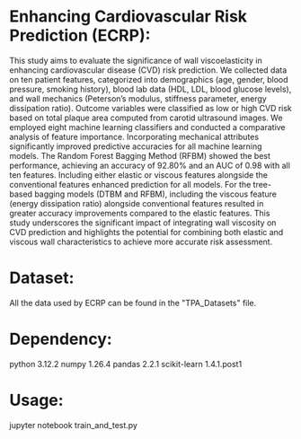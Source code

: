 # Enhancing Cardiovascular Risk Prediction (ECRP):
This study aims to evaluate the significance of wall viscoelasticity in enhancing cardiovascular disease (CVD) risk prediction. We collected data on ten patient features, categorized into demographics (age, gender, blood pressure, smoking history), blood lab data (HDL, LDL, blood glucose levels), and wall mechanics (Peterson’s modulus, stiffness parameter, energy dissipation ratio). Outcome variables were classified as low or high CVD risk based on total plaque area computed from carotid ultrasound images. We employed eight machine learning classifiers and conducted a comparative analysis of feature importance. Incorporating mechanical attributes significantly improved predictive accuracies for all machine learning models. The Random Forest Bagging Method (RFBM) showed the best performance, achieving an accuracy of 92.80% and an AUC of 0.98 with all ten features. Including either elastic or viscous features alongside the conventional features enhanced prediction for all models. For the tree- based bagging models (DTBM and RFBM), including the viscous feature (energy dissipation ratio) alongside conventional features resulted in greater accuracy improvements compared to the elastic features. This study underscores the significant impact of integrating wall viscosity on CVD prediction and highlights the potential for combining both elastic and viscous wall characteristics to achieve more accurate risk assessment.

# Dataset:
All the data used by ECRP can be found in the "TPA_Datasets" file.

# Dependency:
python 3.12.2 
numpy 1.26.4
pandas 2.2.1
scikit-learn 1.4.1.post1

# Usage:
jupyter notebook train_and_test.py
